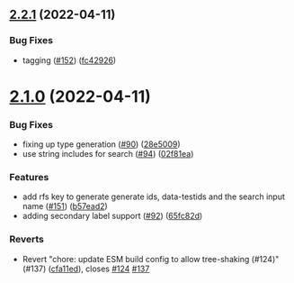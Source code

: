 ## [2.2.1](https://github.com/ekwonye-richard/react-flags-select/compare/v2.2.0...v2.2.1) (2022-04-11)


### Bug Fixes

* tagging ([#152](https://github.com/ekwonye-richard/react-flags-select/issues/152)) ([fc42926](https://github.com/ekwonye-richard/react-flags-select/commit/fc42926dec6b8dbf6961d1b7c6c9171654d0dded))

# [2.1.0](https://github.com/ekwonye-richard/react-flags-select/compare/v2.0.2...v2.1.0) (2022-04-11)


### Bug Fixes

* fixing up type generation ([#90](https://github.com/ekwonye-richard/react-flags-select/issues/90)) ([28e5009](https://github.com/ekwonye-richard/react-flags-select/commit/28e500956671b7a64a5b362f285b73d882d36443))
* use string includes for search ([#94](https://github.com/ekwonye-richard/react-flags-select/issues/94)) ([02f81ea](https://github.com/ekwonye-richard/react-flags-select/commit/02f81eaea6a130952d305bb10c79df14fb2a92e0))


### Features

* add rfs key to generate generate ids, data-testids and the search input name ([#151](https://github.com/ekwonye-richard/react-flags-select/issues/151)) ([b57ead2](https://github.com/ekwonye-richard/react-flags-select/commit/b57ead25066c3a9c42c74d3c4cb50e41a510afa3))
* adding secondary label support ([#92](https://github.com/ekwonye-richard/react-flags-select/issues/92)) ([65fc82d](https://github.com/ekwonye-richard/react-flags-select/commit/65fc82df325f123d3aab93090a311d4776fde9fc))


### Reverts

* Revert "chore: update ESM build config to allow tree-shaking (#124)" (#137) ([cfa11ed](https://github.com/ekwonye-richard/react-flags-select/commit/cfa11edda5cac4ad272e73c1b7ac6cc6c9fe2d08)), closes [#124](https://github.com/ekwonye-richard/react-flags-select/issues/124) [#137](https://github.com/ekwonye-richard/react-flags-select/issues/137)
